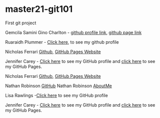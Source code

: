 # master21-git101
First git project

Gemcila Samini Gino Charlton - [github profile link](https://github.com/ggemcila), [github page link](https://ggemcila.github.io/)

Ruaraidh Plummer - [Click here](https://github.com/ruarplum), to see my github profile

Nicholas Ferrari [Github](https://github.com/NickFerra), [GitHub Pages Website](https://nickferra.github.io/NickWeb/)

Jennifer Carey - [Click here](https://github.com/jennifer-carey) to see my GitHub profile and [click here](https://jennifer-carey.github.io/) to see my GitHub Pages.

Nicholas Ferrari [Github](https://github.com/NickFerra), [GitHub Pages Website](https://nickferra.github.io/NickWeb/)

Nathan Robinson [GitHub](https://github.com/NathanRobinson11/)
Nathan Robinson [AboutMe](https://github.com/NathanRobinson11/)

Lisa Rawlings -[Click here](https://github.com/lisarawlings) to see my GitHub profile

Jennifer Carey - [Click here](https://github.com/jennifer-carey) to see my GitHub profile and [click here](https://jennifer-carey.github.io/) to see my GitHub Pages.